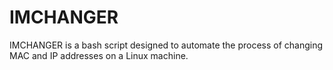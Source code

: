# IMCHANGER
IMCHANGER is a bash script designed to automate the process of changing MAC and IP addresses on a Linux machine.
